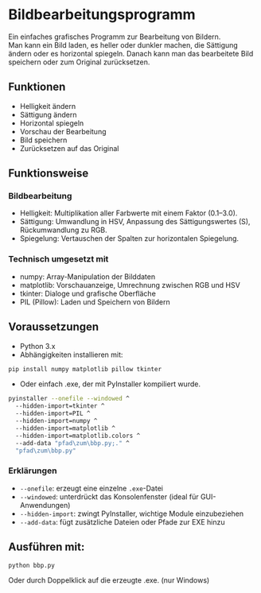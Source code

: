 # Bildbearbeitungsprogramm

Ein einfaches grafisches Programm zur Bearbeitung von Bildern.  
Man kann ein Bild laden, es heller oder dunkler machen, die Sättigung ändern oder es horizontal spiegeln. Danach kann man das bearbeitete Bild speichern oder zum Original zurücksetzen.

## Funktionen

- Helligkeit ändern
- Sättigung ändern
- Horizontal spiegeln
- Vorschau der Bearbeitung
- Bild speichern
- Zurücksetzen auf das Original

## Funktionsweise

### Bildbearbeitung

- Helligkeit: Multiplikation aller Farbwerte mit einem Faktor (0.1–3.0).
- Sättigung: Umwandlung in HSV, Anpassung des Sättigungswertes (S), Rückumwandlung zu RGB.
- Spiegelung: Vertauschen der Spalten zur horizontalen Spiegelung.

### Technisch umgesetzt mit

- numpy: Array-Manipulation der Bilddaten
- matplotlib: Vorschauanzeige, Umrechnung zwischen RGB und HSV
- tkinter: Dialoge und grafische Oberfläche
- PIL (Pillow): Laden und Speichern von Bildern

## Voraussetzungen

- Python 3.x
- Abhängigkeiten installieren mit:

```bash
pip install numpy matplotlib pillow tkinter
```
- Oder einfach .exe, der mit PyInstaller kompiliert wurde.
  
```bash
pyinstaller --onefile --windowed ^ 
  --hidden-import=tkinter ^
  --hidden-import=PIL ^
  --hidden-import=numpy ^
  --hidden-import=matplotlib ^
  --hidden-import=matplotlib.colors ^
  --add-data "pfad\zum\bbp.py;." ^
  "pfad\zum\bbp.py"
```
### Erklärungen

- `--onefile`: erzeugt eine einzelne `.exe`-Datei  
- `--windowed`: unterdrückt das Konsolenfenster (ideal für GUI-Anwendungen)  
- `--hidden-import`: zwingt PyInstaller, wichtige Module einzubeziehen  
- `--add-data`: fügt zusätzliche Dateien oder Pfade zur EXE hinzu  

## Ausführen mit:

```bash
python bbp.py
```
Oder durch Doppelklick auf die erzeugte .exe. (nur Windows)
